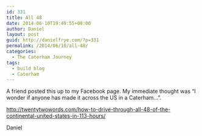 ```yaml
---
id: 331
title: All 48
date: 2014-06-10T19:49:55+00:00
author: Daniel
layout: post
guid: http://danielfrye.com/?p=331
permalink: /2014/06/10/all-48/
categories:
  - The Caterham Journey
tags:
  - build blog
  - Caterham
---
```

A friend posted this up to my Facebook page. My immediate thought was &#8220;I wonder if anyone has made it across the US in a Caterham&#8230;&#8221;.

<a href="http://twentytwowords.com/how-to-drive-through-all-48-of-the-continental-united-states-in-113-hours/" target="_blank">http://twentytwowords.com/how-to-drive-through-all-48-of-the-continental-united-states-in-113-hours/</a>

Daniel